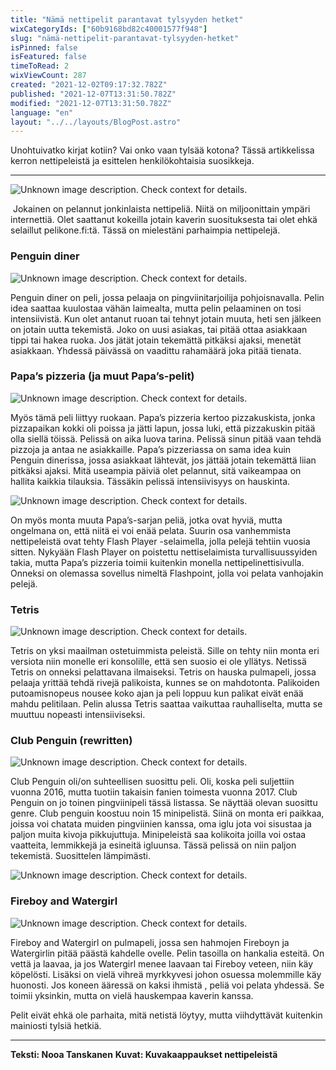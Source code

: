 ```yaml
---
title: "Nämä nettipelit parantavat tylsyyden hetket"
wixCategoryIds: ["60b9168bd82c40001577f948"]
slug: "nämä-nettipelit-parantavat-tylsyyden-hetket"
isPinned: false
isFeatured: false
timeToRead: 2
wixViewCount: 287
created: "2021-12-02T09:17:32.782Z"
published: "2021-12-07T13:31:50.782Z"
modified: "2021-12-07T13:31:50.782Z"
language: "en"
layout: "../../layouts/BlogPost.astro"
---
```



Unohtuivatko kirjat kotiin? Vai onko vaan tylsää kotona? Tässä artikkelissa kerron nettipeleistä ja esittelen henkilökohtaisia suosikkeja. 

---

![Unknown image description. Check context for details.](https://static.wixstatic.com/media/abd5f5_2af936e540c548ec81e5d100040047a8~mv2.jpeg) <!-- Original name: kuva 1.jpeg -->

&nbsp;Jokainen on pelannut jonkinlaista nettipeliä. Niitä on miljoonittain ympäri internettiä. Olet saattanut kokeilla jotain kaverin suosituksesta tai olet ehkä selaillut pelikone.fi:tä. Tässä on mielestäni parhaimpia nettipelejä.


### Penguin diner

![Unknown image description. Check context for details.](https://static.wixstatic.com/media/abd5f5_e0016863786d4aaf9d1071af800a23dd~mv2.png) <!-- Original name: kuva 2.png -->

Penguin diner on peli, jossa pelaaja on pingviinitarjoilija pohjoisnavalla. Pelin idea saattaa kuulostaa vähän laimealta, mutta pelin pelaaminen on tosi intensiivistä. Kun olet antanut ruoan tai tehnyt jotain muuta, heti sen jälkeen on jotain uutta tekemistä. Joko on uusi asiakas, tai pitää ottaa asiakkaan tippi tai hakea ruoka. Jos jätät jotain tekemättä pitkäksi ajaksi, menetät asiakkaan. Yhdessä päivässä on vaadittu rahamäärä joka pitää tienata. 


### Papa’s pizzeria (ja muut Papa’s-pelit)

![Unknown image description. Check context for details.](https://static.wixstatic.com/media/abd5f5_9f56a11e4b9749219db22705d2e31e8a~mv2.png) <!-- Original name: kuva 3.png -->

Myös tämä peli liittyy ruokaan. Papa’s pizzeria kertoo pizzakuskista, jonka pizzapaikan kokki oli poissa ja jätti lapun, jossa luki, että pizzakuskin pitää olla siellä töissä. Pelissä on aika luova tarina. Pelissä sinun pitää vaan tehdä pizzoja ja antaa ne asiakkaille. Papa’s pizzeriassa on sama idea kuin Penguin dinerissa, jossa asiakkaat lähtevät, jos jättää jotain tekemättä liian pitkäksi ajaksi. Mitä useampia päiviä olet pelannut, sitä vaikeampaa on hallita kaikkia tilauksia. Tässäkin pelissä intensiivisyys on hauskinta. 


![Unknown image description. Check context for details.](https://static.wixstatic.com/media/abd5f5_75bd834fad0c4203b719548e0c010b8c~mv2.png) <!-- Original name: kuva 4.png -->

On myös monta muuta Papa’s-sarjan peliä, jotka ovat hyviä, mutta ongelmana on, että niitä ei voi enää pelata. Suurin osa vanhemmista nettipeleistä ovat tehty Flash Player -selaimella, jolla pelejä tehtiin vuosia sitten. Nykyään Flash Player on poistettu nettiselaimista turvallisuussyiden takia, mutta Papa’s pizzeria toimii kuitenkin monella nettipelinettisivulla. Onneksi on olemassa sovellus nimeltä Flashpoint, jolla voi pelata vanhojakin pelejä.


### Tetris

![Unknown image description. Check context for details.](https://static.wixstatic.com/media/abd5f5_0e6a54ccd3244b60b8630ee71359f7e2~mv2.png) <!-- Original name: kuva 5.png -->


Tetris on yksi maailman ostetuimmista peleistä. Sille on tehty niin monta eri versiota niin monelle eri konsolille, että sen suosio ei ole yllätys. Netissä Tetris on onneksi pelattavana ilmaiseksi. Tetris on hauska pulmapeli, jossa pelaaja yrittää tehdä rivejä palikoista, kunnes se on mahdotonta. Palikoiden putoamisnopeus nousee koko ajan ja peli loppuu kun palikat eivät enää mahdu pelitilaan. Pelin alussa Tetris saattaa vaikuttaa rauhalliselta, mutta se muuttuu nopeasti intensiiviseksi.


### Club Penguin (rewritten)



![Unknown image description. Check context for details.](https://static.wixstatic.com/media/abd5f5_c3c132dc138b4771b43618f47424e9eb~mv2.png) <!-- Original name: kuva 7.png -->


Club Penguin oli/on suhteellisen suosittu peli. Oli, koska peli suljettiin vuonna 2016, mutta tuotiin takaisin fanien toimesta vuonna 2017. Club Penguin on jo toinen pingviinipeli tässä listassa. Se näyttää olevan suosittu genre. Club penguin koostuu noin 15 minipelistä. Siinä on monta eri paikkaa, joissa voi chatata muiden pingviinien kanssa, oma iglu jota voi sisustaa ja paljon muita kivoja pikkujuttuja. Minipeleistä saa kolikoita joilla voi ostaa vaatteita, lemmikkejä ja esineitä igluunsa. Tässä pelissä on niin paljon tekemistä. Suosittelen lämpimästi.



![Unknown image description. Check context for details.](https://static.wixstatic.com/media/abd5f5_24b6d1e2db744ce1be68a8386f560224~mv2.png) <!-- Original name: kuva 6.png -->



### Fireboy and Watergirl

![Unknown image description. Check context for details.](https://static.wixstatic.com/media/abd5f5_51194e63cf37452b82eda96b23cd6055~mv2.png) <!-- Original name: kuva 8.png -->


Fireboy and Watergirl on pulmapeli, jossa sen hahmojen Fireboyn ja Watergirlin pitää päästä kahdelle ovelle. Pelin tasoilla on hankalia esteitä. On vettä ja laavaa, ja jos Watergirl menee laavaan tai Fireboy veteen, niin käy köpelösti. Lisäksi on vielä vihreä myrkkyvesi johon osuessa molemmille käy huonosti. Jos koneen ääressä on kaksi ihmistä , peliä voi pelata yhdessä. Se toimii yksinkin, mutta on vielä hauskempaa kaverin kanssa. 

Pelit eivät ehkä ole parhaita, mitä netistä löytyy, mutta viihdyttävät kuitenkin mainiosti tylsiä hetkiä.

---


**Teksti: Nooa Tanskanen**
**Kuvat: Kuvakaappaukset nettipeleistä**

